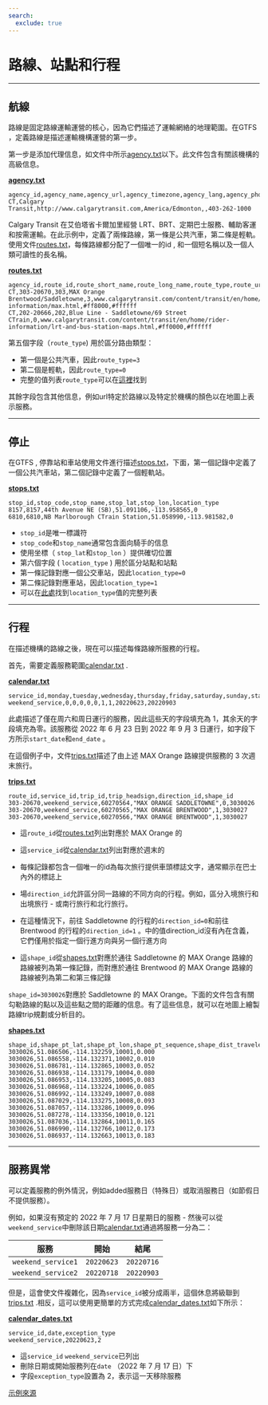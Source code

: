 ```yaml
---
search:
  exclude: true
---
```


# 路線、站點和行程

<hr/>

## 航線

路線是固定路線運輸運營的核心，因為它們描述了運輸網絡的地理範圍。在GTFS ，定義路線是描述運輸機構運營的第一步。

第一步是添加代理信息，如文件中所示[agency.txt](../../reference/#agencytxt)以下。此文件包含有關該機構的高級信息。

[**agency.txt**](../../reference/#agencytxt)

    agency_id,agency_name,agency_url,agency_timezone,agency_lang,agency_phone
    CT,Calgary Transit,http://www.calgarytransit.com,America/Edmonton,,403-262-1000

Calgary Transit 在艾伯塔省卡爾加里經營 LRT、BRT、定期巴士服務、輔助客運和按需運輸。在此示例中，定義了兩條路線，第一條是公共汽車，第二條是輕軌。使用文件[routes.txt](../../reference/#routestxt)，每條路線都分配了一個唯一的id , 和一個短名稱以及一個人類可讀性的長名稱。

[**routes.txt**](../../reference/#routestxt)

    agency_id,route_id,route_short_name,route_long_name,route_type,route_url,route_color,route_text_color
    CT,303-20670,303,MAX Orange Brentwood/Saddletowne,3,www.calgarytransit.com/content/transit/en/home/rider-information/max.html,#ff8000,#ffffff
    CT,202-20666,202,Blue Line - Saddletowne/69 Street CTrain,0,www.calgarytransit.com/content/transit/en/home/rider-information/lrt-and-bus-station-maps.html,#ff0000,#ffffff

第五個字段（`route_type`) 用於區分路由類型：

- 第一個是公共汽車，因此`route_type=3`
- 第二個是輕軌，因此`route_type=0`
- 完整的值列表`route_type`可以在[這裡](../../reference/#routestxt)找到

其餘字段包含其他信息，例如url特定於路線以及特定於機構的顏色以在地圖上表示服務。

<hr/>

## 停止

在GTFS , 停靠站和車站使用文件進行描述[stops.txt](../../reference/#stopstxt)，下面，第一個記錄中定義了一個公共汽車站，第二個記錄中定義了一個輕軌站。

[**stops.txt**](../../reference/#stopstxt)

    stop_id,stop_code,stop_name,stop_lat,stop_lon,location_type
    8157,8157,44th Avenue NE (SB),51.091106,-113.958565,0
    6810,6810,NB Marlborough CTrain Station,51.058990,-113.981582,0

- `stop_id`是唯一標識符
- `stop_code`和`stop_name`通常包含面向騎手的信息
- 使用坐標（ `stop_lat`和`stop_lon` ）提供確切位置
- 第六個字段 ( `location_type` ) 用於區分站點和站點
- 第一條記錄對應一個公交車站，因此`location_type=0`
- 第二條記錄對應車站，因此`location_type=1`
- 可以在[此處](../../reference/stopstxt)找到`location_type`值的完整列表

<hr/>

## 行程

在描述機構的路線之後，現在可以描述每條路線所服務的行程。

首先，需要定義服務範圍[calendar.txt](../../reference/#calendartxt) .

[**calendar.txt**](../../reference/#calendartxt)

    service_id,monday,tuesday,wednesday,thursday,friday,saturday,sunday,start_date,end_date
    weekend_service,0,0,0,0,0,1,1,20220623,20220903

此處描述了僅在周六和周日運行的服務，因此這些天的字段填充為 1，其余天的字段填充為零。該服務從 2022 年 6 月 23 日到 2022 年 9 月 3 日運行，如字段下方所示`start_date`和`end_date` 。

在這個例子中，文件[trips.txt](../../reference/#tripstxt)描述了由上述 MAX Orange 路線提供服務的 3 次週末旅行。

[**trips.txt**](../../reference/#tripstxt)

    route_id,service_id,trip_id,trip_headsign,direction_id,shape_id
    303-20670,weekend_service,60270564,"MAX ORANGE SADDLETOWNE",0,3030026
    303-20670,weekend_service,60270565,"MAX ORANGE BRENTWOOD",1,3030027
    303-20670,weekend_service,60270566,"MAX ORANGE BRENTWOOD",1,3030027

- 這`route_id`從[routes.txt](../../reference/#routestxt)列出對應於 MAX Orange 的
- 這`service_id`從[calendar.txt](../../reference/#calendartxt)列出對應於週末的
- 每條記錄都包含一個唯一的id為每次旅行提供車頭標誌文字，通常顯示在巴士內外的標誌上

- 場`direction_id`允許區分同一路線的不同方向的行程。例如，區分入境旅行和出境旅行 - 或南行旅行和北行旅行。
- 在這種情況下，前往 Saddletowne 的行程的`direction_id=0`和前往 Brentwood 的行程的`direction_id=1` 。中的值direction_id沒有內在含義，它們僅用於指定一個行進方向與另一個行進方向
- 這`shape_id`從[shapes.txt](../../reference/#shapestxt)對應於通往 Saddletowne 的 MAX Orange 路線的路線被列為第一條記錄，而對應於通往 Brentwood 的 MAX Orange 路線的路線被列為第二和第三條記錄

`shape_id=3030026`對應於 Saddletowne 的 MAX Orange。下面的文件包含有關勾勒路線的點以及這些點之間的距離的信息。有了這些信息，就可以在地圖上繪製路線trip規劃或分析目的。

[**shapes.txt**](../../reference/#shapestxt)

    shape_id,shape_pt_lat,shape_pt_lon,shape_pt_sequence,shape_dist_traveled
    3030026,51.086506,-114.132259,10001,0.000
    3030026,51.086558,-114.132371,10002,0.010
    3030026,51.086781,-114.132865,10003,0.052
    3030026,51.086938,-114.133179,10004,0.080
    3030026,51.086953,-114.133205,10005,0.083
    3030026,51.086968,-114.133224,10006,0.085
    3030026,51.086992,-114.133249,10007,0.088
    3030026,51.087029,-114.133275,10008,0.093
    3030026,51.087057,-114.133286,10009,0.096
    3030026,51.087278,-114.133356,10010,0.121
    3030026,51.087036,-114.132864,10011,0.165
    3030026,51.086990,-114.132766,10012,0.173
    3030026,51.086937,-114.132663,10013,0.183

<hr/>

## 服務異常

可以定義服務的例外情況，例如added服務日（特殊日）或取消服務日（如節假日不提供服務）。

例如，如果沒有預定的 2022 年 7 月 17 日星期日的服務 - 然後可以從`weekend_service`中刪除該日期[calendar.txt](../../reference/#calendartxt)通過將服務一分為二：

| 服務                 | 開始          | 結尾         |
| ------------------ |-------------|------------|
| `weekend_service1` | `20220623`  | `20220716` |
| `weekend_service2` | `20220718`  | `20220903` |

但是，這會使文件複雜化，因為`service_id`被分成兩半，這個休息將級聯到[trips.txt](../../reference/#tripstxt) .相反，這可以使用更簡單的方式完成[calendar_dates.txt](../../reference/#calendar_datestxt)如下所示：

[**calendar_dates.txt**](../../reference/#calendar_datestxt)

    service_id,date,exception_type
    weekend_service,20220623,2

- 這`service_id` `weekend_service`已列出
- 刪除日期或開始服務列在`date` （2022 年 7 月 17 日）下
- 字段`exception_type`設置為 2，表示這一天移除服務

[示例來源](https://data.calgary.ca/download/npk7-z3bj/application%2Fzip)
